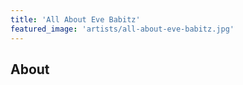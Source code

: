 ```yaml
---
title: 'All About Eve Babitz'
featured_image: 'artists/all-about-eve-babitz.jpg'
---
```


## About


